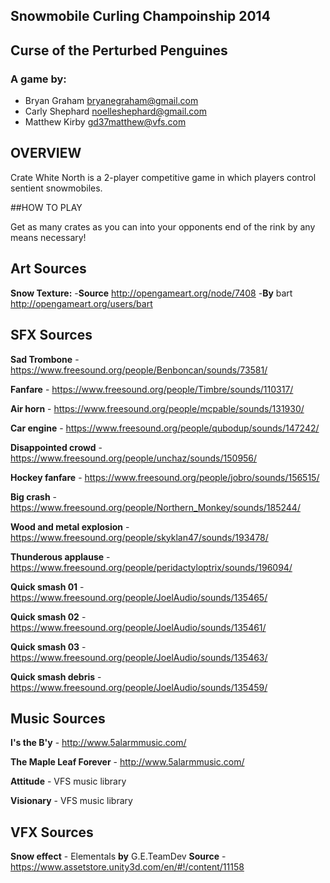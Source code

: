 Snowmobile Curling Champoinship 2014
------------------------------------
## Curse of the Perturbed Penguines ##

### A game by: ###
* Bryan Graham <bryanegraham@gmail.com>
* Carly Shephard <noelleshephard@gmail.com>
* Matthew Kirby <gd37matthew@vfs.com>  


## OVERVIEW

Crate White North is a 2-player competitive game in which players control sentient snowmobiles.  

##HOW TO PLAY

Get as many crates as you can into your opponents end of the rink by any means necessary! 

## Art Sources ##

**Snow Texture:**
-**Source** http://opengameart.org/node/7408
-**By** bart <http://opengameart.org/users/bart>

## SFX Sources ##
**Sad Trombone** - https://www.freesound.org/people/Benboncan/sounds/73581/  

**Fanfare** - https://www.freesound.org/people/Timbre/sounds/110317/  

**Air horn** - https://www.freesound.org/people/mcpable/sounds/131930/  

**Car engine** - https://www.freesound.org/people/qubodup/sounds/147242/  

**Disappointed crowd** - https://www.freesound.org/people/unchaz/sounds/150956/  

**Hockey fanfare** - https://www.freesound.org/people/jobro/sounds/156515/  

**Big crash** - https://www.freesound.org/people/Northern_Monkey/sounds/185244/  

**Wood and metal explosion** - https://www.freesound.org/people/skyklan47/sounds/193478/  

**Thunderous applause** - https://www.freesound.org/people/peridactyloptrix/sounds/196094/  

**Quick smash 01** - https://www.freesound.org/people/JoelAudio/sounds/135465/  

**Quick smash 02** - https://www.freesound.org/people/JoelAudio/sounds/135461/   

**Quick smash 03** - https://www.freesound.org/people/JoelAudio/sounds/135463/  

**Quick smash debris** - https://www.freesound.org/people/JoelAudio/sounds/135459/  


## Music Sources 

**I's the B'y** - http://www.5alarmmusic.com/  

**The Maple Leaf Forever** - http://www.5alarmmusic.com/  

**Attitude** - VFS music library  

**Visionary** - VFS music library  


## VFX Sources 


**Snow effect** - Elementals **by** G.E.TeamDev  **Source** - https://www.assetstore.unity3d.com/en/#!/content/11158